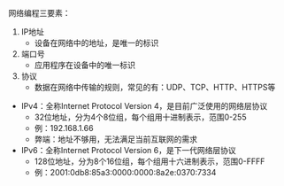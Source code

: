 网络编程三要素：
1. IP地址
    * 设备在网络中的地址，是唯一的标识
2. 端口号
    * 应用程序在设备中的唯一标识
3. 协议
    * 数据在网络中传输的规则，常见的有：UDP、TCP、HTTP、HTTPS等

* IPv4：全称Internet Protocol Version 4，是目前广泛使用的网络层协议
    * 32位地址，分为4个8位组，每个组用十进制表示，范围0-255
    * 例：192.168.1.66
    * 弊端：地址不够用，无法满足当前互联网的需求
* IPv6：全称Internet Protocol Version 6，是下一代网络层协议
    * 128位地址，分为8个16位组，每个组用十六进制表示，范围0-FFFF
    * 例：2001:0db8:85a3:0000:0000:8a2e:0370:7334


